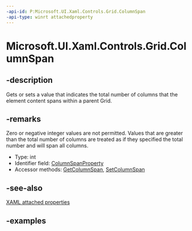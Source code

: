 ```yaml
---
-api-id: P:Microsoft.UI.Xaml.Controls.Grid.ColumnSpan
-api-type: winrt attachedproperty
---
```


# Microsoft.UI.Xaml.Controls.Grid.ColumnSpan

<!--
see GetColumnSpan, and SetColumnSpan
-->


## -description

Gets or sets a value that indicates the total number of columns that the element content spans within a parent Grid.

## -remarks

Zero or negative integer values are not permitted. Values that are greater than the total number of columns are treated as if they specified the total number and will span all columns.

<ul><li>Type: int</li><li>Identifier field: <a href="/uwp/api/windows.ui.xaml.controls.grid.columnspanproperty">ColumnSpanProperty</a></li><li>Accessor methods: <a href="/uwp/api/windows.ui.xaml.controls.grid.getcolumnspan">GetColumnSpan</a>, <a href="/uwp/api/windows.ui.xaml.controls.grid.setcolumnspan">SetColumnSpan</a></li></ul>

## -see-also

[XAML attached properties](/windows/uwp/xaml-platform/attached-properties-overview)

## -examples


